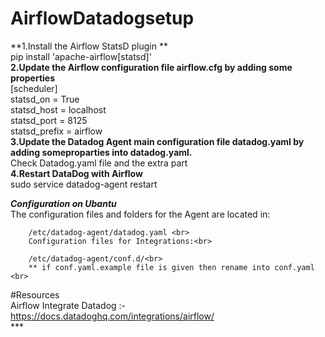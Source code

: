 # AirflowDatadogsetup
**1.Install the Airflow StatsD plugin **
<br>
    pip install 'apache-airflow[statsd]'
    <br>
**2.Update the Airflow configuration file airflow.cfg by adding some properties**
<br>
[scheduler]
<br>
statsd_on = True<br>
statsd_host = localhost<br>
statsd_port = 8125<br>
statsd_prefix = airflow<br>
**3.Update the Datadog Agent main configuration file datadog.yaml by adding someproparties into datadog.yaml.**<br>
    Check Datadog.yaml file and the extra part<br>
**4.Restart DataDog with Airflow**<br>
    sudo service datadog-agent restart
    
***Configuration on Ubantu***<br>
    The configuration files and folders for the Agent are located in:<br>
    
        /etc/datadog-agent/datadog.yaml <br>
        Configuration files for Integrations:<br>

        /etc/datadog-agent/conf.d/<br> 
        ** if conf.yaml.example file is given then rename into conf.yaml <br>
        
#Resources<br>
Airflow Integrate Datadog :- https://docs.datadoghq.com/integrations/airflow/<br> ***
        
        



